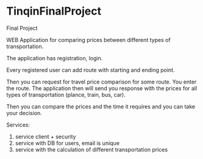 # TinqinFinalProject
Final Project

  WEB Application for comparing prices between different types of transportation.
  
  The application has registration, login.
  
  Every registered user can add route with starting and ending point.
  
  Then you can request for travel price comparison for some route. You enter the route. The application then will send you response with the prices for all types of transportation (plance, train, bus, car).  

Then you can compare the prices and the time it requires and you can take your decision.

Services:
1. service client + security
2. service with DB for users, email is unique
4. service with the calculation of different transportation prices
  
